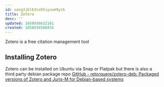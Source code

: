 ```yaml
---
id: uavg3jblb3co5hiyuum9ycb
title: Zotero
desc: ''
updated: 1658936632161
created: 1658936586916
---
```


Zotero is a free citation management tool

## Installing Zotero

Zotero can be installed on Ubuntu via Snap or Flatpak but there is also a third party debian package repo [GitHub - retorquere/zotero-deb: Packaged versions of Zotero and Juris-M for Debian-based systems](https://github.com/retorquere/zotero-deb#psa)